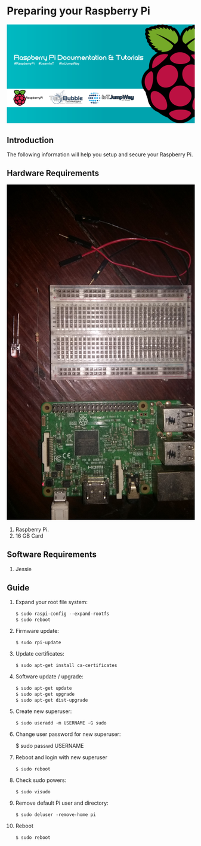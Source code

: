 # Preparing your Raspberry Pi

![TechBubble IoT JumpWay Docs](../images/main/Raspberry-Pi-Documentation.png)  

## Introduction

The following information will help you setup and secure your Raspberry Pi.

## Hardware Requirements

![IoT JumpWay Raspberry Pi Basic LED Example Docs](../images/Basic-LED/Hardware.jpg)  

1. Raspberry Pi.
2. 16 GB Card

## Software Requirements

1. Jessie

## Guide

1. Expand your root file system:

    ```
    $ sudo raspi-config --expand-rootfs
    $ sudo reboot
    ```

2. Firmware update:

    ```
    $ sudo rpi-update
    ```

3. Update certificates:

    ```
    $ sudo apt-get install ca-certificates
    ```

3. Software update / upgrade:

    ```
    $ sudo apt-get update
    $ sudo apt-get upgrade
    $ sudo apt-get dist-upgrade
    ```

4. Create new superuser:

    ```
    $ sudo useradd -m USERNAME -G sudo
    ```

5. Change user password for new superuser:

    $ sudo passwd USERNAME

6. Reboot and login with new superuser

    ```
    $ sudo reboot
    ```

8. Check sudo powers:

    ```
    $ sudo visudo
    ```

9. Remove default Pi user and directory:

    ```
    $ sudo deluser -remove-home pi
    ```

10. Reboot 

    ```
    $ sudo reboot
    ```